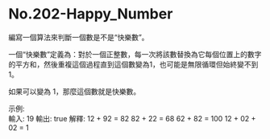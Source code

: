 # No.202-Happy_Number
編寫一個算法來判斷一個數是不是“快樂數”。

一個“快樂數”定義為：對於一個正整數，每一次將該數替換為它每個位置上的數字的平方和，然後重複這個過程直到這個數變為1，也可能是無限循環但始終變不到1。

如果可以變為 1，那麼這個數就是快樂數。

示例:  
 輸入: 19 輸出: true 
解釋: 
  12 + 92 = 82 
  82 + 22 = 68 
  62 + 82 = 100 
  12 + 02 + 02 = 1
